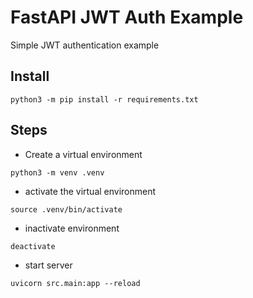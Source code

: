 # FastAPI JWT Auth Example
Simple JWT authentication example

## Install
	python3 -m pip install -r requirements.txt

## Steps
* Create a virtual environment
```
python3 -m venv .venv
```
* activate the virtual environment
```
source .venv/bin/activate
```
* inactivate environment
```
deactivate
```
* start server
```
uvicorn src.main:app --reload
```